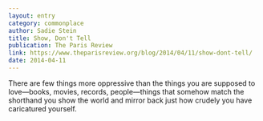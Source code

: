 ```yaml
---
layout: entry
category: commonplace
author: Sadie Stein
title: Show, Don't Tell
publication: The Paris Review
link: https://www.theparisreview.org/blog/2014/04/11/show-dont-tell/
date: 2014-04-11
---
```


There are few things more oppressive than the things you are supposed to love—books, movies, records, people—things that somehow match the shorthand you show the world and mirror back just how crudely you have caricatured yourself.  